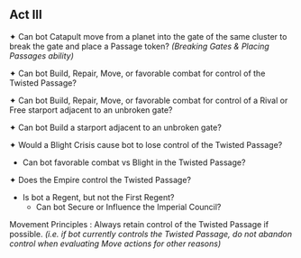## Act III

✦ Can bot Catapult move from a planet into the gate of the same cluster to break the gate and place a Passage token? *(Breaking Gates & Placing Passages ability)*

✦ Can bot Build, Repair, Move, or favorable combat for control of the Twisted Passage?

✦ Can bot Build, Repair, Move, or favorable combat for control of a Rival or Free starport adjacent to an unbroken gate?

✦ Can bot Build a starport adjacent to an unbroken gate?

✦ Would a Blight Crisis cause bot to lose control of the Twisted Passage?

- Can bot favorable combat vs Blight in the Twisted Passage?

✦ Does the Empire control the Twisted Passage?

- Is bot a Regent, but not the First Regent?
	- Can bot Secure or Influence the Imperial Council?

<!--
TODO:
check for Imperial Gambit ?
Twisted Passage should be considered "adjacent" for purpose of over-control of planets and blockades
-->

Movement Principles
: Always retain control of the Twisted Passage if possible. *(i.e. if bot currently controls the Twisted Passage, do not abandon control when evaluating Move actions for other reasons)*
